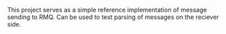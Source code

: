 This project serves as a simple reference implementation of message sending to RMQ. Can be used to test parsing of messages on the reciever side.